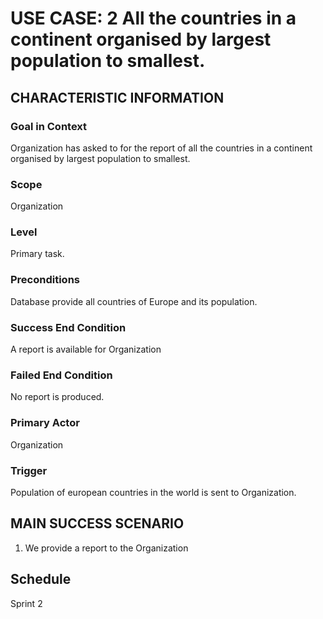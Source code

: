 # USE CASE: 2 All the countries in a continent organised by largest population to smallest.

## CHARACTERISTIC INFORMATION

### Goal in Context
Organization has asked to for the report of all the countries in a continent organised by largest population to smallest. 


### Scope

Organization

### Level

Primary task.

### Preconditions

Database provide all countries of Europe and its population. 

### Success End Condition

A report is available for Organization

### Failed End Condition

No report is produced.

### Primary Actor

Organization

### Trigger

Population of european countries in the world is sent to Organization.

## MAIN SUCCESS SCENARIO

1. We provide a report to the Organization

## Schedule
Sprint 2